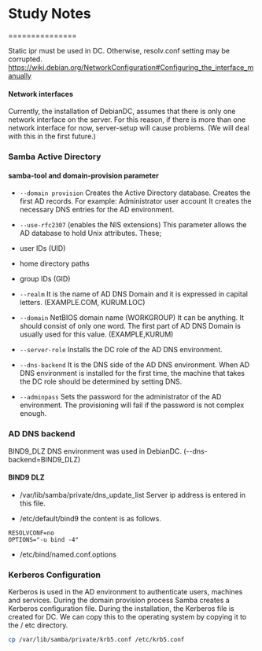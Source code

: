 # Study Notes
===============

Static ipr must be used in DC. Otherwise, resolv.conf setting may be corrupted.<br>
https://wiki.debian.org/NetworkConfiguration#Configuring_the_interface_manually

#### Network interfaces
Currently, the installation of DebianDC, assumes that there is only one network interface on the server.
For this reason, if there is more than one network interface for now, server-setup will cause problems.
(We will deal with this in the first future.)

### Samba Active Directory

#### samba-tool and domain-provision parameter

- `--domain provision`
Creates the Active Directory database.
Creates the first AD records. For example: Administrator user account
It creates the necessary DNS entries for the AD environment.

- `--use-rfc2307` (enables the NIS extensions)
This parameter allows the AD database to hold Unix attributes.
These;
- user IDs (UID)
- home directory paths
- group IDs (GID)

- `--realm`
It is the name of AD DNS Domain and it is expressed in capital letters. (EXAMPLE.COM, KURUM.LOC)

- `--domain`
NetBIOS domain name (WORKGROUP)
It can be anything. It should consist of only one word.
The first part of AD DNS Domain is usually used for this value. (EXAMPLE,KURUM)

- `--server-role`
Installs the DC role of the AD DNS environment.

- `--dns-backend`
It is the DNS side of the AD DNS environment.
When AD DNS environment is installed for the first time, the machine that takes the DC role should be determined by setting DNS.

- `--adminpass`
Sets the password for the administrator of the AD environment.
The provisioning will fail if the password is not complex enough.

### AD DNS backend
BIND9_DLZ DNS environment was used in DebianDC. (--dns-backend=BIND9_DLZ)

#### BIND9 DLZ
- /var/lib/samba/private/dns_update_list
Server ip address is entered in this file.

- /etc/default/bind9
the content is as follows.
```
RESOLVCONF=no
OPTIONS="-u bind -4"
```
- /etc/bind/named.conf.options

### Kerberos Configuration
Kerberos is used in the AD environment to authenticate users, machines and services.
During the domain provision process Samba creates a Kerberos configuration file.
During the installation, the Kerberos file is created for DC.
We can copy this to the operating system by copying it to the / etc directory.
```bash
cp /var/lib/samba/private/krb5.conf /etc/krb5.conf
```

